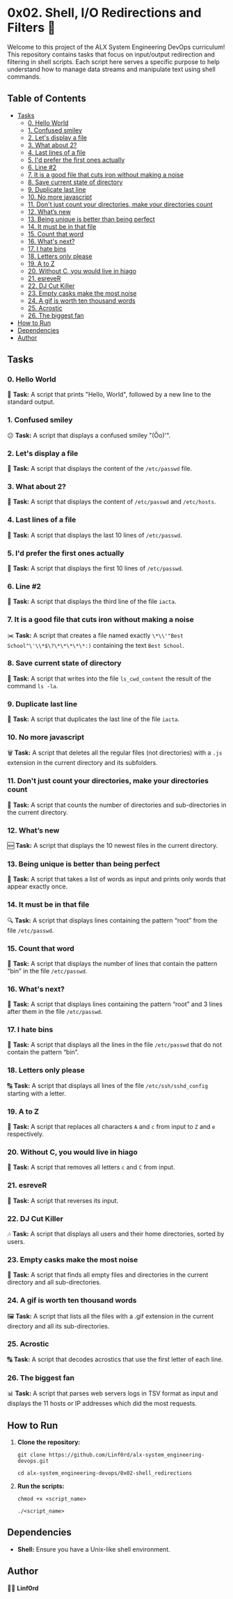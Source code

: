 
# 0x02. Shell, I/O Redirections and Filters 🔄

Welcome to this project of the ALX System Engineering DevOps curriculum! This repository contains tasks that focus on input/output redirection and filtering in shell scripts. Each script here serves a specific purpose to help understand how to manage data streams and manipulate text using shell commands.

## Table of Contents

-   [Tasks](#tasks)
    -   [0. Hello World](#0-hello-world)
    -   [1. Confused smiley](#1-confused-smiley)
    -   [2. Let's display a file](#2-lets-display-a-file)
    -   [3. What about 2?](#3-what-about-2)
    -   [4. Last lines of a file](#4-last-lines-of-a-file)
    -   [5. I'd prefer the first ones actually](#5-id-prefer-the-first-ones-actually)
    -   [6. Line #2](#6-line-2)
    -   [7. It is a good file that cuts iron without making a noise](#7-it-is-a-good-file-that-cuts-iron-without-making-a-noise)
    -   [8. Save current state of directory](#8-save-current-state-of-directory)
    -   [9. Duplicate last line](#9-duplicate-last-line)
    -   [10. No more javascript](#10-no-more-javascript)
    -   [11. Don't just count your directories, make your directories count](#11-dont-just-count-your-directories-make-your-directories-count)
    -   [12. What’s new](#12-whats-new)
    -   [13. Being unique is better than being perfect](#13-being-unique-is-better-than-being-perfect)
    -   [14. It must be in that file](#14-it-must-be-in-that-file)
    -   [15. Count that word](#15-count-that-word)
    -   [16. What's next?](#16-whats-next)
    -   [17. I hate bins](#17-i-hate-bins)
    -   [18. Letters only please](#18-letters-only-please)
    -   [19. A to Z](#19-a-to-z)
    -   [20. Without C, you would live in hiago](#20-without-c-you-would-live-in-hiago)
    -   [21. esreveR](#21-esrever)
    -   [22. DJ Cut Killer](#22-dj-cut-killer)
    -   [23. Empty casks make the most noise](#23-empty-casks-make-the-most-noise)
    -   [24. A gif is worth ten thousand words](#24-a-gif-is-worth-ten-thousand-words)
    -   [25. Acrostic](#25-acrostic)
    -   [26. The biggest fan](#26-the-biggest-fan)
-   [How to Run](#how-to-run)
-   [Dependencies](#dependencies)
-   [Author](#author)

## Tasks

### 0. Hello World

🔧 **Task:** A script that prints "Hello, World", followed by a new line to the standard output.

### 1. Confused smiley

😕 **Task:** A script that displays a confused smiley "(Ôo)'".

### 2. Let's display a file

📂 **Task:** A script that displays the content of the `/etc/passwd` file.

### 3. What about 2?

📂 **Task:** A script that displays the content of `/etc/passwd` and `/etc/hosts`.

### 4. Last lines of a file

📜 **Task:** A script that displays the last 10 lines of `/etc/passwd`.

### 5. I'd prefer the first ones actually

📜 **Task:** A script that displays the first 10 lines of `/etc/passwd`.

### 6. Line #2

📜 **Task:** A script that displays the third line of the file `iacta`.

### 7. It is a good file that cuts iron without making a noise

✂️ **Task:** A script that creates a file named exactly `\*\\'"Best School"\'\\*$\?\*\*\*\*\*:)` containing the text `Best School`.

### 8. Save current state of directory

💾 **Task:** A script that writes into the file `ls_cwd_content` the result of the command `ls -la`.

### 9. Duplicate last line

📄 **Task:** A script that duplicates the last line of the file `iacta`.

### 10. No more javascript

🗑️ **Task:** A script that deletes all the regular files (not directories) with a `.js` extension in the current directory and its subfolders.

### 11. Don't just count your directories, make your directories count

📁 **Task:** A script that counts the number of directories and sub-directories in the current directory.

### 12. What’s new

🆕 **Task:** A script that displays the 10 newest files in the current directory.

### 13. Being unique is better than being perfect

📝 **Task:** A script that takes a list of words as input and prints only words that appear exactly once.

### 14. It must be in that file

🔍 **Task:** A script that displays lines containing the pattern “root” from the file `/etc/passwd`.

### 15. Count that word

🔢 **Task:** A script that displays the number of lines that contain the pattern “bin” in the file `/etc/passwd`.

### 16. What's next?

🔎 **Task:** A script that displays lines containing the pattern “root” and 3 lines after them in the file `/etc/passwd`.

### 17. I hate bins

🚫 **Task:** A script that displays all the lines in the file `/etc/passwd` that do not contain the pattern “bin”.

### 18. Letters only please

🔠 **Task:** A script that displays all lines of the file `/etc/ssh/sshd_config` starting with a letter.

### 19. A to Z

🔄 **Task:** A script that replaces all characters `A` and `c` from input to `Z` and `e` respectively.

### 20. Without C, you would live in hiago

🚫 **Task:** A script that removes all letters `c` and `C` from input.

### 21. esreveR

🔄 **Task:** A script that reverses its input.

### 22. DJ Cut Killer

🎶 **Task:** A script that displays all users and their home directories, sorted by users.

### 23. Empty casks make the most noise

🔎 **Task:** A script that finds all empty files and directories in the current directory and all sub-directories.

### 24. A gif is worth ten thousand words

🖼️ **Task:** A script that lists all the files with a .gif extension in the current directory and all its sub-directories.

### 25. Acrostic

🔠 **Task:** A script that decodes acrostics that use the first letter of each line.

### 26. The biggest fan

📊 **Task:** A script that parses web servers logs in TSV format as input and displays the 11 hosts or IP addresses which did the most requests.

## How to Run

1.  **Clone the repository:**
    
    `git clone https://github.com/Linf0rd/alx-system_engineering-devops.git`
    
    `cd alx-system_engineering-devops/0x02-shell_redirections` 
    
2.  **Run the scripts:**
    
    `chmod +x <script_name>`
    
	   `./<script_name>` 
    

## Dependencies

-   **Shell:**  Ensure you have a Unix-like shell environment.

## Author

👨‍💻 **Linf0rd**